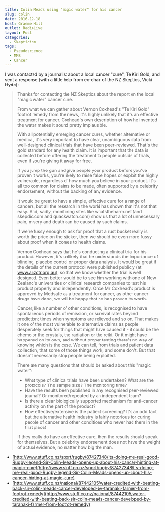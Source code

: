 ```yaml
---
title: Colin Meads using "magic water" for his cancer
slug: colin
date: 2016-12-18
host: Graeme Hill
outlet: RadioLive
layout: Post
categories:
  - Skepticism
tags:
  - Pseudoscience
  - MMS
  - Cancer
---
```


I was contacted by a journalist about a local cancer "cure", Te Kiri Gold, and sent a response (with a little help from ex-chair of the NZ Skeptics, Vicki Hyde):

<!-- more -->

> Thanks for contacting the NZ Skeptics about the report on the local "magic water" cancer cure.
>
> From what we can gather about Vernon Coxhead's "Te Kiri Gold" footrot remedy from the news, it's highly unlikely that it's an effective treatment for cancer. Coxhead's own description of how he invented the water makes it sound pretty implausible.
>
> With all potentially emerging cancer cures, whether alternative or medical, it's very important to have clear, unambiguous data from well-designed clinical trials that have been peer-reviewed. That's the gold standard for any health claim. It is important that the data is collected before offering the treatment to people outside of trials, even if you're giving it away for free.
>
> If you jump the gun and give people your product before you've proven it works, you're likely to raise false hopes or exploit the highly vulnerable, regardless of how much you believe in your product. It's all too common for claims to be made, often supported by a celebrity endorsement, without the backing of any evidence.
>
> It would be great to have a simple, effective cure for a range of cancers, but all the research in the world has shown that it's not that easy. And, sadly, monitoring sites like whatstheharm.net (and skepdic.com and quackwatch.com) show us that a lot of unnecessary pain, misery and death can be caused by such claims.
>
> If we're fussy enough to ask for proof that a rust bucket really is worth the price on the sticker, then we should be even more fussy about proof when it comes to health claims.
>
> Vernon Coxhead says that he's conducting a clinical trial for his product. However, it's unlikely that he understands the importance of blinding, placebo control or proper data analysis. It would be great if the details of the current protocol were published publicly (at www.anzctr.org.au), so that we know whether the trial is well designed. Even better would be to see him working with one of New Zealand's universities or clinical research companies to test his product properly and independently. Once Mr Coxhead's product is approved by Medsafe as a treatment for cancer, as other cancer drugs have done, we will be happy that he has proven its worth.
>
> Cancer, like a number of other conditions, is recognised to have spontaneous periods of remission, or survival rates beyond prediction; times when symptoms are relieved and so on. That makes it one of the most vulnerable to alternative claims as people desperately seek for things that might have caused it - it could be the chemo or the crystals, the radiation or the reiki. Or it might have happened on its own, and without proper testing there's no way of knowing which is the case. We can tell, from trials and patient data collection, that some of those things work, and some don't. But that doesn't necessarily stop people being exploited.
>
> There are many questions that should be asked about this "magic water":
>
> - What type of clinical trials have been undertaken? What are the protocols? The sample size? The monitoring time?
> - Have the results been published in any recognised peer-reviewed journal? Or monitored/repeated by an independent team?
> - Is there a clear biologically supported mechanism for anti-cancer activity on the part of the product?
> - How effective/extensive is the patient screening? It's an odd fact but the alternative health industry is fairly notorious for curing people of cancer and other conditions who never had them in the first place!
>
> If they really do have an effective cure, then the results should speak for themselves. But a celebrity endorsement does not have the weight of actual evidence, no matter how big the man.

- [http://www.stuff.co.nz/sport/rugby/87427348/Its-doing-me-real-good-Rugby-legend-Sir-Colin-Meads-opens-up-about-his-cancer-hinting-at-magic-cure](http://www.stuff.co.nz/sport/rugby/87427348/Its-doing-me-real-good-Rugby-legend-Sir-Colin-Meads-opens-up-about-his-cancer-hinting-at-magic-cure)
- [http://www.stuff.co.nz/national/87442105/water-credited-with-beating-back-sir-colin-meads-cancer-developed-by-taranaki-farmer-from-footrot-remedy](http://www.stuff.co.nz/national/87442105/water-credited-with-beating-back-sir-colin-meads-cancer-developed-by-taranaki-farmer-from-footrot-remedy)
